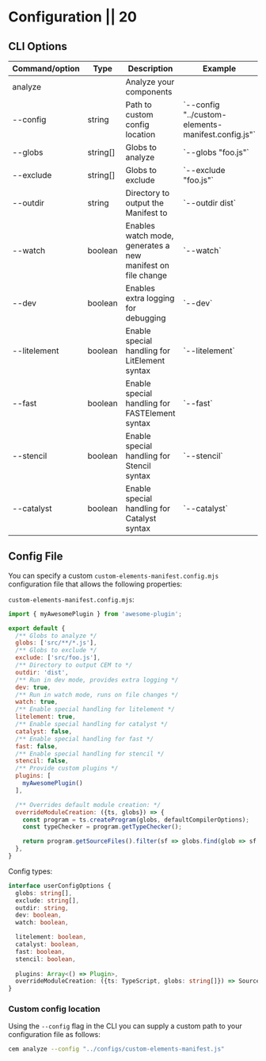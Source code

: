 # Configuration || 20

## CLI Options

| Command/option   | Type       | Description                                                 | Example                                                 |
| ---------------- | ---------- | ----------------------------------------------------------- | ------------------------------------------------------- |
| analyze          |            | Analyze your components                                     |                                                         |
| --config         | string     | Path to custom config location                              | \`--config "../custom-elements-manifest.config.js"\`    |
| --globs          | string[]   | Globs to analyze                                            | \`--globs "foo.js"\`                                    |
| --exclude        | string[]   | Globs to exclude                                            | \`--exclude "foo.js"\`                                  |
| --outdir         | string     | Directory to output the Manifest to                         | \`--outdir dist\`                                       |
| --watch          | boolean    | Enables watch mode, generates a new manifest on file change | \`--watch\`                                             |
| --dev            | boolean    | Enables extra logging for debugging                         | \`--dev\`                                               |
| --litelement     | boolean    | Enable special handling for LitElement syntax               | \`--litelement\`                                        |
| --fast           | boolean    | Enable special handling for FASTElement syntax              | \`--fast\`                                              |
| --stencil        | boolean    | Enable special handling for Stencil syntax                  | \`--stencil\`                                           |
| --catalyst       | boolean    | Enable special handling for Catalyst syntax                 | \`--catalyst\`                                          |

## Config File

You can specify a custom `custom-elements-manifest.config.mjs` configuration file that allows the following properties:

`custom-elements-manifest.config.mjs`:
```js
import { myAwesomePlugin } from 'awesome-plugin';

export default {
  /** Globs to analyze */
  globs: ['src/**/*.js'],
  /** Globs to exclude */
  exclude: ['src/foo.js'],
  /** Directory to output CEM to */
  outdir: 'dist',
  /** Run in dev mode, provides extra logging */
  dev: true,
  /** Run in watch mode, runs on file changes */
  watch: true,
  /** Enable special handling for litelement */
  litelement: true,
  /** Enable special handling for catalyst */
  catalyst: false,
  /** Enable special handling for fast */
  fast: false,
  /** Enable special handling for stencil */
  stencil: false,
  /** Provide custom plugins */
  plugins: [
    myAwesomePlugin()
  ],

  /** Overrides default module creation: */
  overrideModuleCreation: ({ts, globs}) => {
    const program = ts.createProgram(globs, defaultCompilerOptions);
    const typeChecker = program.getTypeChecker();

    return program.getSourceFiles().filter(sf => globs.find(glob => sf.fileName.includes(glob)));
  },
}
```

Config types:

```ts
interface userConfigOptions {
  globs: string[],
  exclude: string[],
  outdir: string,
  dev: boolean,
  watch: boolean,

  litelement: boolean,
  catalyst: boolean,
  fast: boolean,
  stencil: boolean,
  
  plugins: Array<() => Plugin>,
  overrideModuleCreation: ({ts: TypeScript, globs: string[]}) => SourceFile[]
}

```

### Custom config location

Using the `--config` flag in the CLI you can supply a custom path to your configuration file as follows:

```bash
cem analyze --config "../configs/custom-elements-manifest.js"
```